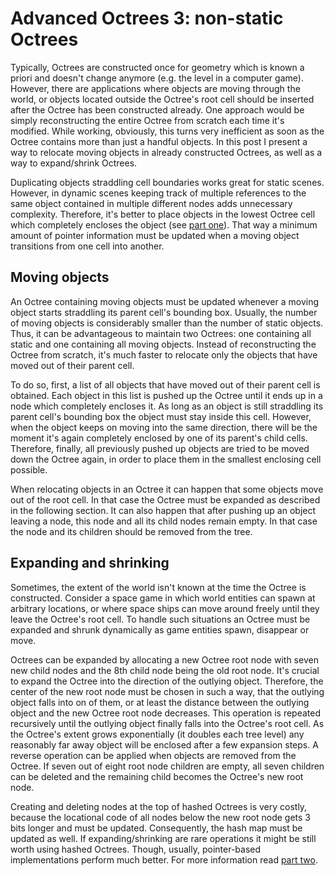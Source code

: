 # Advanced Octrees 3: non-static Octrees

Typically, Octrees are constructed once for geometry which is known a priori and doesn't change anymore (e.g. the level in a computer game). However, there are applications where objects are moving through the world, or objects located outside the Octree's root cell should be inserted after the Octree has been constructed already. One approach would be simply reconstructing the entire Octree from scratch each time it's modified. While working, obviously, this turns very inefficient as soon as the Octree contains more than just a handful objects. In this post I present a way to relocate moving objects in already constructed Octrees, as well as a way to expand/shrink Octrees.

Duplicating objects straddling cell boundaries works great for static scenes. However, in dynamic scenes keeping track of multiple references to the same object contained in multiple different nodes adds unnecessary complexity. Therefore, it's better to place objects in the lowest Octree cell which completely encloses the object (see [part one](http://geidav.wordpress.com/2014/07/18/advanced-octrees-1-preliminaries-insertion-strategies-and-max-tree-depth/)). That way a minimum amount of pointer information must be updated when a moving object transitions from one cell into another.

## Moving objects
An Octree containing moving objects must be updated whenever a moving object starts straddling its parent cell's bounding box. Usually, the number of moving objects is considerably smaller than the number of static objects. Thus, it can be advantageous to maintain two Octrees: one containing all static and one containing all moving objects. Instead of reconstructing the Octree from scratch, it's much faster to relocate only the objects that have moved out of their parent cell.

To do so, first, a list of all objects that have moved out of their parent cell is obtained. Each object in this list is pushed up the Octree until it ends up in a node which completely encloses it. As long as an object is still straddling its parent cell's bounding box the object must stay inside this cell. However, when the object keeps on moving into the same direction, there will be the moment it's again completely enclosed by one of its parent's child cells. Therefore, finally, all previously pushed up objects are tried to be moved down the Octree again, in order to place them in the smallest enclosing cell possible.

When relocating objects in an Octree it can happen that some objects move out of the root cell. In that case the Octree must be expanded as described in the following section. It can also happen that after pushing up an object leaving a node, this node and all its child nodes remain empty. In that case the node and its children should be removed from the tree.

## Expanding and shrinking
Sometimes, the extent of the world isn't known at the time the Octree is constructed. Consider a space game in which world entities can spawn at arbitrary locations, or where space ships can move around freely until they leave the Octree's root cell. To handle such situations an Octree must be expanded and shrunk dynamically as game entities spawn, disappear or move.

Octrees can be expanded by allocating a new Octree root node with seven new child nodes and the 8th child node being the old root node. It's crucial to expand the Octree into the direction of the outlying object. Therefore, the center of the new root node must be chosen in such a way, that the outlying object falls into on of them, or at least the distance between the outlying object and the new Octree root node decreases. This operation is repeated recursively until the outlying object finally falls into the Octree's root cell. As the Octree's extent grows exponentially (it doubles each tree level) any reasonably far away object will be enclosed after a few expansion steps.
A reverse operation can be applied when objects are removed from the Octree. If seven out of eight root node children are empty, all seven children can be deleted and the remaining child becomes the Octree's new root node.

Creating and deleting nodes at the top of hashed Octrees is very costly, because the locational code of all nodes below the new root node gets 3 bits longer and must be updated. Consequently, the hash map must be updated as well. If expanding/shrinking are rare operations it might be still worth using hashed Octrees. Though, usually, pointer-based implementations perform much better. For more information read [part two](http://geidav.wordpress.com/2014/08/18/advanced-octrees-2-node-representations/).